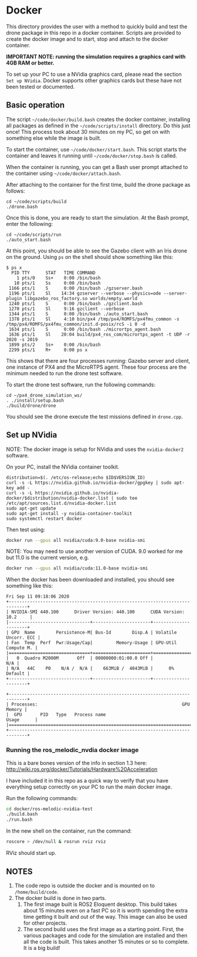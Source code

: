 # Docker

This directory provides the user with a method to quickly build and test the
drone package in this repo in a docker container.  Scripts are provided to
create the docker image and to start, stop and attach to the docker container.

__IMPORTANT NOTE: running the simulation requires a graphics card with
4GB RAM or better.__

To set up your PC to use a NVidia graphics card, please read the section
`Set up NVidia`.  Docker supports other graphics cards but these have not been
tested or documented.

## Basic operation

The script `~/code/docker/build.bash` creates the docker container, installing all
packages as defined in the `~/code/scripts/install` directory.  Do this just once!
This process took about 30 minutes on my PC, so get on with something else
while the image is built.

To start the container, use `~/code/docker/start.bash`.  This script starts the
container and leaves it running until `~/code/docker/stop.bash` is called.

When the container is running, you can get a Bash user prompt attached to the
container using `~/code/docker/attach.bash`.

After attaching to the container for the first time, build the drone package
as follows:

```text
cd ~/code/scripts/build
./drone.bash
```

Once this is done, you are ready to start the simulation. At the Bash prompt,
enter the following:

```text
cd ~/code/scripts/run
./auto_start.bash
```

At this point, you should be able to see the Gazebo client with an Iris drone
on the ground.  Using `ps` on the shell should show something like this:

```text
$ ps x
  PID TTY      STAT   TIME COMMAND
    1 pts/0    Ss+    0:00 /bin/bash
   10 pts/1    Ss     0:00 /bin/bash
 1166 pts/1    S      0:00 /bin/bash ./gzserver.bash
 1196 pts/1    Sl    14:34 gzserver --verbose --physics=ode --server-plugin libgazebo_ros_factory.so worlds/empty.world
 1240 pts/1    S      0:00 /bin/bash ./gzclient.bash
 1270 pts/1    Sl     9:16 gzclient --verbose
 1344 pts/1    S      0:00 /bin/bash ./auto_start.bash
 1378 pts/1    Sl     4:10 bin/px4 /tmp/px4/ROMFS/px4fmu_common -s /tmp/px4/ROMFS/px4fmu_common/init.d-posix/rcS -i 0 -d
 1634 pts/1    S      0:00 /bin/bash ./micrortps_agent.bash
 1636 pts/1    Sl    20:04 build/px4_ros_com/micrortps_agent -t UDP -r 2020 -s 2019
 1899 pts/2    Ss+    0:00 /bin/bash
 2299 pts/1    R+     0:00 ps x

```

This shows that there are four processes running: Gazebo server and client,
one instance of PX4 and the MicroRTPS agent.  These four process are the
minimum needed to run the drone test software.

To start the drone test software, run the following commands:

```text
cd ~/px4_drone_simulation_ws/
. ./install/setup.bash
./build/drone/drone
```

You should see the drone execute the test missions defined in `drone.cpp`.

## Set up NVidia

NOTE: The docker image is setup for NVidia and uses the `nvidia-docker2`
software.

On your PC, install the NVidia container toolkit.

```text
distribution=$(. /etc/os-release;echo $ID$VERSION_ID)
curl -s -L https://nvidia.github.io/nvidia-docker/gpgkey | sudo apt-key add -
curl -s -L https://nvidia.github.io/nvidia-docker/$distribution/nvidia-docker.list | sudo tee /etc/apt/sources.list.d/nvidia-docker.list
sudo apt-get update
sudo apt-get install -y nvidia-container-toolkit
sudo systemctl restart docker
```

Then test using:

```bash
docker run --gpus all nvidia/cuda:9.0-base nvidia-smi
```

NOTE: You may need to use another version of CUDA. 9.0 worked for me but 11.0
is the current version, e.g.

```bash
docker run --gpus all nvidia/cuda:11.0-base nvidia-smi
```

When the docker has been downloaded and installed, you should see something
like this:

```text
Fri Sep 11 09:18:06 2020
+-----------------------------------------------------------------------------+
| NVIDIA-SMI 440.100      Driver Version: 440.100      CUDA Version: 10.2     |
|-------------------------------+----------------------+----------------------+
| GPU  Name        Persistence-M| Bus-Id        Disp.A | Volatile Uncorr. ECC |
| Fan  Temp  Perf  Pwr:Usage/Cap|         Memory-Usage | GPU-Util  Compute M. |
|===============================+======================+======================|
|   0  Quadro M2000M       Off  | 00000000:01:00.0 Off |                  N/A |
| N/A   44C    P0    N/A /  N/A |    663MiB /  4043MiB |      0%      Default |
+-------------------------------+----------------------+----------------------+

+-----------------------------------------------------------------------------+
| Processes:                                                       GPU Memory |
|  GPU       PID   Type   Process name                             Usage      |
|=============================================================================|
+-----------------------------------------------------------------------------+
```

### Running the ros_melodic_nvdia docker image

This is a bare bones version of the info in section 1.3 here:
<http://wiki.ros.org/docker/Tutorials/Hardware%20Acceleration>

I have included it in this repo as a quick way to verify that you have
everything setup correctly on your PC to run the main docker image.

Run the following commands:

```bash
cd docker/ros-melodic-nvidia-test
./build.bash
./run.bash
```

In the new shell on the container, run the command:

```bash
roscore > /dev/null & rosrun rviz rviz
```

RViz should start up.

## NOTES

1. The code repo is outside the docker and is mounted on to `/home/build/code`.
1. The docker build is done in two parts.
   1. The first image built is ROS2 Eloquent desktop.  This build takes about
   15 minutes even on a fast PC so it is worth spending the extra time getting
   it built and out of the way.  This image can also be used for other
   projects.
   1. The second build uses the first image as a starting point. First, the
   various packages and code for the simulation are installed and then all the
   code is built.  This takes another 15 minutes or so to complete.  It is a
   big build!
